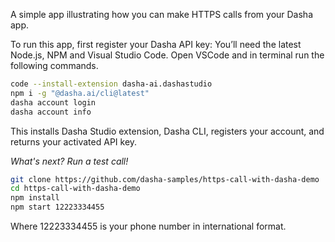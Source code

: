 A simple app illustrating how you can make HTTPS calls from your Dasha app. 

To run this app, first register your Dasha API key: 
You’ll need the latest Node.js, NPM and Visual Studio Code. Open VSCode and in terminal run the following commands.

```bash
code --install-extension dasha-ai.dashastudio
npm i -g "@dasha.ai/cli@latest"
dasha account login
dasha account info
```

This installs Dasha Studio extension, Dasha CLI, registers your account, and returns your activated API key.

*What's next? Run a test call!*

```bash
git clone https://github.com/dasha-samples/https-call-with-dasha-demo
cd https-call-with-dasha-demo
npm install
npm start 12223334455
```

Where 12223334455 is your phone number in international format.
